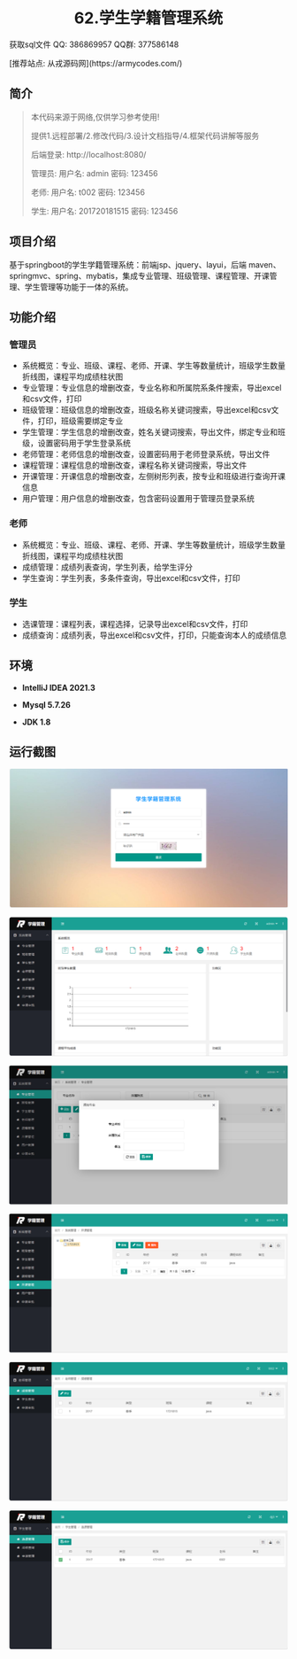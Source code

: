 <p><h1 align="center">62.学生学籍管理系统</h1></p>

<p> 获取sql文件 QQ: 386869957 QQ群: 377586148 </p>
<p> [推荐站点: 从戎源码网](https://armycodes.com/) </p>

## 简介

> 本代码来源于网络,仅供学习参考使用!
>
> 提供1.远程部署/2.修改代码/3.设计文档指导/4.框架代码讲解等服务
> 
> 后端登录: http://localhost:8080/
>
> 管理员: 用户名: admin 密码: 123456
> 
> 老师: 用户名: t002  密码: 123456
> 
> 学生: 用户名: 201720181515  密码: 123456
>

## 项目介绍
基于springboot的学生学籍管理系统：前端jsp、jquery、layui，后端 maven、springmvc、spring、mybatis，集成专业管理、班级管理、课程管理、开课管理、学生管理等功能于一体的系统。

## 功能介绍

### 管理员

- 系统概览：专业、班级、课程、老师、开课、学生等数量统计，班级学生数量折线图，课程平均成绩柱状图
- 专业管理：专业信息的增删改查，专业名称和所属院系条件搜索，导出excel和csv文件，打印
- 班级管理：班级信息的增删改查，班级名称关键词搜索，导出excel和csv文件，打印，班级需要绑定专业
- 学生管理：学生信息的增删改查，姓名关键词搜索，导出文件，绑定专业和班级，设置密码用于学生登录系统
- 老师管理：老师信息的增删改查，设置密码用于老师登录系统，导出文件
- 课程管理：课程信息的增删改查，课程名称关键词搜索，导出文件
- 开课管理：开课信息的增删改查，左侧树形列表，按专业和班级进行查询开课信息
- 用户管理：用户信息的增删改查，包含密码设置用于管理员登录系统

### 老师

- 系统概览：专业、班级、课程、老师、开课、学生等数量统计，班级学生数量折线图，课程平均成绩柱状图
- 成绩管理：成绩列表查询，学生列表，给学生评分
- 学生查询：学生列表，多条件查询，导出excel和csv文件，打印

### 学生

- 选课管理：课程列表，课程选择，记录导出excel和csv文件，打印
- 成绩查询：成绩列表，导出excel和csv文件，打印，只能查询本人的成绩信息

## 环境

- <b>IntelliJ IDEA 2021.3</b>

- <b>Mysql 5.7.26</b>

- <b>JDK 1.8</b>


## 运行截图
![](screenshot/1.png)

![](screenshot/2.png)

![](screenshot/3.png)

![](screenshot/4.png)

![](screenshot/5.png)

![](screenshot/6.png)